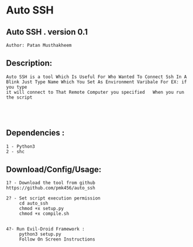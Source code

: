 # Auto SSH

## Auto SSH . version 0.1
    Author: Patan Musthakheem

## Description:
    Auto SSH is a tool Which Is Useful For Who Wanted To Connect Ssh In A Blink Just Type Name Which You Set As Environment Varibale For EX: if you type 
    it will connect to That Remote Computer you specified   When you run the script   
<br /><br />

## Dependencies :
    1 - Python3
	2 - shc

## Download/Config/Usage:
    1? - Download the tool from github
    https://github.com/pmk456/auto_ssh    

    2? - Set script execution permission
         cd auto_ssh
         chmod +x setup.py
         chmod +x compile.sh


    4?- Run Evil-Droid Framework :
         python3 setup.py
         Follow On Screen Instructions	   
      

